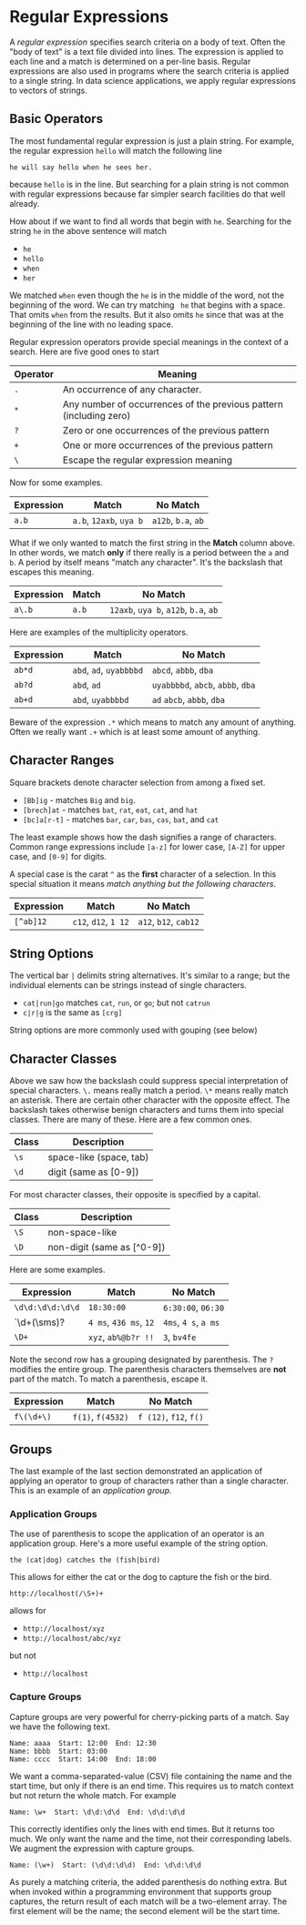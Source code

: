 # Regular Expressions

A *regular expression* specifies search criteria on a body of text.
Often the "body of text" is a text file divided into lines.
The expression is applied to each line and a
match is determined on a per-line basis.  Regular expressions are
also used in programs where the search criteria is applied to a
single string.  In data science applications, we apply regular
expressions to vectors of strings.

## Basic Operators

The most fundamental regular expression is just a plain string.
For example, the regular expression `hello` will match the
following line
```
he will say hello when he sees her.
```
because `hello` is in the line.  But searching for a plain string
is not common with regular expressions because far simpler search
facilities do that well already.

How about if we want to find all words that begin with `he`.
Searching for the string `he` in the above sentence will match

* `he`
* `hello`
* `when`
* `her`

We matched `when` even though the `he` is in the middle of the word,
not the beginning of the word.  We can try matching ` he` that begins
with a space.  That omits `when` from the results.  But it also omits
`he` since that was at the beginning of the line with no leading space.

Regular expression operators provide special meanings in the context
of a search.  Here are five good ones to start

| Operator | Meaning |
|----------|----------------------------------------------------------|
| `.`      | An occurrence of any character.                          |
| `*`      | Any number of occurrences of the previous pattern (including zero) |
| `?`      | Zero or one occurrences of the previous pattern          |
| `+`      | One or more occurrences of the previous pattern          |
| `\`      | Escape the regular expression meaning                    |

Now for some examples.

| Expression | Match                    | No Match                    |
|------------|--------------------------|-----------------------------|
| `a.b`      | `a.b`, `12axb`, `uya b`  | `a12b`, `b.a`, `ab`         |

What if we only wanted to match the first string in the **Match** column
above.  In other words, we match **only** if there really is a period between
the `a` and `b`.  A period by itself means "match any character".  It's the
backslash that escapes this meaning.

| Expression | Match                    | No Match                    |
|------------|--------------------------|-----------------------------|
| `a\.b`      | `a.b` | `12axb`, `uya b`, `a12b`, `b.a`, `ab`         |

Here are examples of the multiplicity operators.

| Expression | Match                    | No Match                    |
|------------|--------------------------|-----------------------------|
| `ab*d`     | `abd`, `ad`, `uyabbbbd`  | `abcd`, `abbb`, `dba`       |
| `ab?d`     | `abd`, `ad`              | `uyabbbbd`, `abcb`, `abbb`, `dba` |
| `ab+d`     | `abd`, `uyabbbbd`        | `ad` `abcb`, `abbb`, `dba`  |

Beware of the expression `.*` which means to match any amount of anything.
Often we really want `.+` which is at least some amount of anything.

## Character Ranges

Square brackets denote character selection from among a fixed set.

* `[Bb]ig` - matches `Big` and `big`.
* `[brech]at` - matches `bat`, `rat`, `eat`, `cat`, and `hat`
* `[bc]a[r-t]` - matches `bar`, `car`, `bas`, `cas`, `bat`, and `cat`

The least example shows how the dash signifies a range of characters.
Common range expressions include `[a-z]` for lower case, `[A-Z]` for
upper case, and `[0-9]` for digits.

A special case is the carat `^` as the **first** character of a selection.
In this special situation it means *match anything but the following
characters*.


| Expression | Match                    | No Match                    |
|------------|--------------------------|-----------------------------|
| `[^ab]12`  | `c12`, `d12`, `1 12`     | `a12`, `b12`, `cab12`       |

## String Options

The vertical bar `|` delimits string alternatives.  It's similar to a range;
but the individual elements can be strings instead of single characters.


* `cat|run|go` matches `cat`, `run`, or `go`; but not `catrun`
* `c|r|g` is the same as `[crg]`

String options are more commonly used with gouping (see below)

## Character Classes

Above we saw how the backslash could suppress special interpretation of
special characters.  `\.` means really match a period.  `\*` means really
match an asterisk.  There are certain other character with the opposite
effect.  The backslash takes otherwise benign characters and turns them
into special classes.  There are many of these.  Here are a few common
ones.

| Class | Description             |
|-------|-------------------------|
| `\s`  | space-like (space, tab) |
| `\d`  | digit (same as [0-9])   |

For most character classes, their opposite is specified by a capital.


| Class | Description             |
|-------|-------------------------|
| `\S`  | non-space-like             |
| `\D`  | non-digit (same as [^0-9]) |

Here are some examples.


| Expression | Match                    | No Match                    |
|------------|--------------------------|-----------------------------|
| `\d\d:\d\d:\d\d`  | `18:30:00`     | `6:30:00`, `06:30` |
| `\d+(\sms)? | `4 ms`, `436 ms`, `12` | `4ms`, `4 s`, `a ms` |
| `\D+` | `xyz`, `ab%@b?r !!` | `3`, `bv4fe` |

Note the second row has a grouping designated by parenthesis.  The `?`
modifies the entire group.  The parenthesis characters themselves are
**not** part of the match.  To match a parenthesis, escape it.

| Expression | Match                    | No Match                    |
|------------|--------------------------|-----------------------------|
| `f\(\d+\)` | `f(1)`, `f(4532)` | `f (12)`, `f12`, `f()` |

## Groups

The last example of the last section demonstrated an application of applying
an operator to group of characters rather than a single character.  This is
an example of an *application group*.

### Application Groups

The use of parenthesis to scope the application of an operator is an application
group.  Here's a more useful example of the string option.

```
the (cat|dog) catches the (fish|bird)
```
This allows for either the cat or the dog to capture the fish or the bird.

```
http://localhost(/\S+)+
```

allows for

* `http://localhost/xyz`
* `http://localhost/abc/xyz`

but not

* `http://localhost`

### Capture Groups

Capture groups are very powerful for cherry-picking parts of a match.
Say we have the following text.

```
Name: aaaa  Start: 12:00  End: 12:30
Name: bbbb  Start: 03:00
Name: cccc  Start: 14:00  End: 18:00
```

We want a comma-separated-value (CSV) file containing the name and the
start time, but only if there is an end time.  This requires us to match
context but not return the whole match.  For example

```
Name: \w+  Start: \d\d:\d\d  End: \d\d:\d\d
```

This correctly identifies only the lines with end times.  But it returns
too much.  We only want the name and the time, not their corresponding labels.
We augment the expression with capture groups.

```
Name: (\w+)  Start: (\d\d:\d\d)  End: \d\d:\d\d
```

As purely a matching criteria, the added parenthesis do nothing extra.
But when invoked within a programming environment that supports group captures,
the return result of each match will be a two-element array.  The first element
will be the name; the second element will be the start time.
